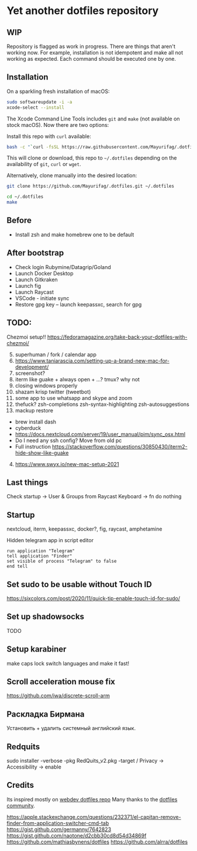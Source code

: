 # Yet another dotfiles repository

## WIP

Repository is flagged as work in progress. There are things that aren't working now. For example, installation is not
idempotent and make all not working as expected. Each command should be executed one by one.

## Installation

On a sparkling fresh installation of macOS:

```bash
sudo softwareupdate -i -a
xcode-select --install
```

The Xcode Command Line Tools includes `git` and `make` (not available on stock macOS). Now there are two options:

Install this repo with `curl` available:

```bash
bash -c "`curl -fsSL https://raw.githubusercontent.com/Mayurifag/.dotfiles/master/remote-install.sh`"
```

This will clone or download, this repo to `~/.dotfiles` depending on the availability of `git`, `curl` or `wget`.

Alternatively, clone manually into the desired location:

```bash
git clone https://github.com/Mayurifag/.dotfiles.git ~/.dotfiles
```

```bash
cd ~/.dotfiles
make
```

## Before

* Install zsh and make homebrew one to be default

## After bootstrap

* Check login Rubymine/Datagrip/Goland
* Launch Docker Desktop
* Launch Gitkraken
* Launch fig
* Launch Raycast
* VSCode - initiate sync
* Restore gpg key – launch keepassxc, search for gpg

## TODO:

Chezmoi setup!!
https://fedoramagazine.org/take-back-your-dotfiles-with-chezmoi/

5) superhuman / fork / calendar app
7) https://www.taniarascia.com/setting-up-a-brand-new-mac-for-development/
10) screenshot?
11) iterm like guake + always open + ...? tmux? why not
12) closing windows properly
13) shazam krisp twitter (tweetbot)
14) some app to use whatsapp and skype and zoom
15) thefuck? zsh-completions zsh-syntax-highlighting zsh-autosuggestions
16) mackup restore
* brew install dash
* cyberduck
* https://docs.nextcloud.com/server/19/user_manual/pim/sync_osx.html
* Do I need any ssh config? Move from old pc
* Full instruction <https://stackoverflow.com/questions/30850430/iterm2-hide-show-like-guake>
4) https://www.swyx.io/new-mac-setup-2021

## Last things

Check startup -> User & Groups from Raycast
Keyboard -> fn do nothing

## Startup

nextcloud, iterm, keepassxc, docker?, fig, raycast, amphetamine

Hidden telegram app in script editor

```
run application "Telegram"
tell application "Finder"
set visible of process "Telegram" to false
end tell
```

## Set sudo to be usable without Touch ID

<https://sixcolors.com/post/2020/11/quick-tip-enable-touch-id-for-sudo/>

## Set up shadowsocks

TODO

## Setup karabiner

make caps lock switch languages and make it fast!

## Scroll acceleration mouse fix

<https://github.com/iwa/discrete-scroll-arm>

## Раскладка Бирмана

Установить + удалить системный английский язык.

## Redquits

sudo installer -verbose -pkg RedQuits_v2.pkg -target /
Privacy -> Accessibility -> enable

## Credits

Its inspired mostly on [webdev dotfiles repo](https://github.com/webpro/dotfiles)
Many thanks to the [dotfiles community](https://dotfiles.github.io).

https://apple.stackexchange.com/questions/232371/el-capitan-remove-finder-from-application-switcher-cmd-tab
https://gist.github.com/germanny/7642823
https://gist.github.com/naotone/d2cbb30cd8d54d34869f
https://github.com/mathiasbynens/dotfiles
https://github.com/alrra/dotfiles
